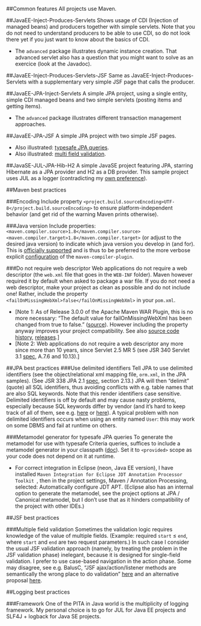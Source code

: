 ##Common features
All projects use Maven.

##JavaEE-Inject-Produces-Servlets
Shows usage of CDI (Injection of managed beans) and producers together with simple servlets. Note that you do not need to understand producers to be able to use CDI, so do not look there yet if you just want to know about the basics of CDI.

* The `advanced` package illustrates dynamic instance creation. That advanced servlet also has a question that you might want to solve as an exercice (look at the Javadoc).

##JavaEE-Inject-Produces-Servlets-JSF
Same as JavaEE-Inject-Produces-Servlets with a supplementary very simple JSF page that calls the producer.

##JavaEE-JPA-Inject-Servlets
A simple JPA project, using a single entity, simple CDI managed beans and two simple servlets (posting items and getting items).

* The `advanced` package illustrates different transaction management approaches.

##JavaEE-JPA-JSF
A simple JPA project with two simple JSF pages.

* Also illustrated: [typesafe JPA queries](#metamodel).
* Also illustrated: [multi field validation](#multifield).

##JavaSE-JUL-JPA-Hib-H2
A simple JavaSE project featuring JPA, starring Hibernate as a JPA provider and H2 as a DB provider. This sample project uses JUL as a logger (contradicting my [own preference](#logging-choice)).

##Maven best practices

###Encoding
Include property `<project.build.sourceEncoding>UTF-8</project.build.sourceEncoding>` to ensure platform-independent behavior (and get rid of the warning Maven prints otherwise).

###Java version
Include properties: `<maven.compiler.source>1.8</maven.compiler.source> <maven.compiler.target>1.8</maven.compiler.target>` (or adjust to the desired java version) to indicate which java version you develop in (and for). This is [officially supported](https://maven.apache.org/plugins/maven-compiler-plugin/compile-mojo.html) and is thus to be preferred to the more verbose explicit [configuration](https://maven.apache.org/plugins/maven-compiler-plugin/examples/set-compiler-source-and-target.html) of the `maven-compiler-plugin`.

###Do not require web descriptor
Web applications do not require a web descriptor (the `web.xml` file that goes in the `WEB-INF` folder). Maven however required it by default when asked to package a war file. If you do not need a web descriptor, make your project as clean as possible and do not include one! Rather, include the property `<failOnMissingWebXml>false</failOnMissingWebXml>` in your `pom.xml`.

* [Note 1: As of Release 3.0.0 of the Apache Maven WAR Plugin, this is no more necessary: “The default value for failOnMissingWebXml has been changed from true to false.” ([source](https://maven.apache.org/plugins/maven-war-plugin/index.html)). However including the property anyway improves your project compatibility. See also [source code history](http://svn.apache.org/viewvc/maven/plugins/trunk/maven-war-plugin/src/main/java/org/apache/maven/plugins/war/WarMojo.java?view=log), [releases](http://svn.apache.org/viewvc/maven/plugins/tags/).]
* [Note 2: Web applications do not require a web descriptor any more since more than 10 years, since Servlet 2.5 MR 5 (see JSR 340 Servlet 3.1 [spec](http://download.oracle.com/otn-pub/jcp/servlet-3_1-fr-eval-spec/servlet-3_1-final.pdf), A.7.6 and 10.13).]

##JPA best practices
###Use delimited identifiers
Tell JPA to use delimited identifiers (see the object/relational xml mapping file, `orm.xml`, in the JPA samples). (See JSR 338 JPA 2.1 [spec](), section 2.13.) JPA will then “delimit” (quote) all SQL identifiers, thus avoiding conflicts with e.g. table names that are also SQL keywords. Note that this render identifiers case sensitive. Delimited identifiers is off by default and may cause nasty problems, especially because SQL keywords differ by vendor (and it’s hard to keep track of all of them, see e.g. [here](http://hsqldb.org/doc/guide/lists-app.html) or [here](https://www.drupal.org/node/141051)). A typical problem with non delimited identifiers occurs when using an entity named `User`: this may work on some DBMS and fail at runtime on others.

###<a name="metamodel"></a>Metamodel generator for typesafe JPA queries
To generate the metamodel for use with typesafe Criteria queries, suffices to include a metamodel generator in your classpath ([doc](http://hibernate.org/orm/tooling/)). Set it to `<provided>` scope as your code does not depend on it at runtime.

* For correct integration in Eclipse (neon, Java EE version), I have installed `Maven Integration for Eclipse JDT Annotation Processor Toolkit
`, then in the project settings, Maven / Annotation Processing, selected: Automatically configure JDT APT. (Eclipse also has an internal option to generate the metamodel, see the project options at JPA / Canonical metamodel, but I don’t use that as it hinders compatibility of the project with other IDEs.)

##JSF best practices

###<a name="multifield"></a>Multiple field validation
Sometimes the validation logic requires knowledge of the value of multiple fields. (Example: required `start` ≤ `end`, where `start` and `end` are two request parameters.) In such case I consider the usual JSF validation approach (namely, by treating the problem in the JSF validation phase) inelegant, because it is designed for single-field validation. I prefer to use case-based navigation in the action phase. Some may disagree, see e.g. BalusC, “JSF ajax/action/listener methods are semantically the wrong place to do validation” [here](http://stackoverflow.com/a/5897183/859604) and an alternative proposal [here](http://balusc.omnifaces.org/2007/12/validator-for-multiple-fields.html).

##Logging best practices

###<a name="logging-choice"></a>Framework
One of the PITA in Java world is the multiplicity of logging framework. My personal choice is to go for JUL for Java EE projects and SLF4J + logback for Java SE projects.
